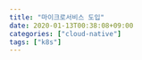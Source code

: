 ```yaml
---
title: "마이크로서비스 도입"
date: 2020-01-13T00:38:08+09:00
categories: ["cloud-native"]
tags: ["k8s"]
---
```


